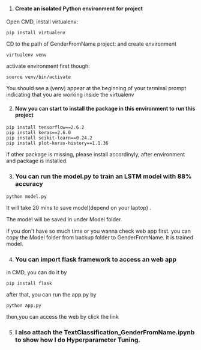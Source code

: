 1. #### Create an isolated Python environment for project

  Open CMD, install virtualenv: 

  ```
  pip install virtualenv
  ```

  CD to the path of GenderFromName project: and create environment

  ```
  virtualenv venv
  ```

  activate environment first though:

  ```
  source venv/bin/activate
  ```

  You should see a (venv) appear at the beginning of your terminal prompt indicating that you are working inside the virtualenv

2. #### Now you can start to install the package in this environment to run this project

  ```
  pip install tensorflow==2.6.2
  pip install keras==2.6.0
  pip install scikit-learn==0.24.2
  pip install plot-keras-history==1.1.36
  ```


  if other package is missing, please install accordinyly, after environment and package is installed.

3. ### You can run the model.py to train an LSTM model with 88% accuracy

  ```
  python model.py
  ```

  It will take 20 mins to save model(depend on your laptop) . 

  The model will be saved in under Model folder.

  if you don't have so much time or you wanna check web app first. you can copy the Model folder from backup folder to GenderFromName. it is trained model. 

4. ### You can import flask framework to access an web app

  in CMD, you can do it by 

  ```
  pip install flask
  ```

  after that, you can run the app.py by 

  ```
  python app.py
  ```

  then,you can access the web by click the link

5. ###  I also attach the TextClassification_GenderFromName.ipynb to show how I do Hyperparameter Tuning.